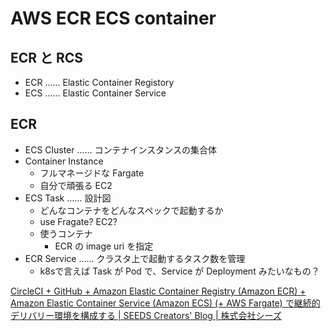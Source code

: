 # AWS ECR ECS container

## ECR と RCS
- ECR …… Elastic Container Registory
- ECS …… Elastic Container Service

## ECR
- ECS Cluster …… コンテナインスタンスの集合体
- Container Instance
    - フルマネージドな Fargate
    - 自分で頑張る EC2
- ECS Task …… 設計図
    - どんなコンテナをどんなスペックで起動するか
    - use Fragate? EC2?
    - 使うコンテナ
        - ECR の image uri を指定
- ECR Service …… クラスタ上で起動するタスク数を管理
    - k8sで言えば Task が Pod で、Service が Deployment みたいなもの？

[CircleCI + GitHub + Amazon Elastic Container Registry (Amazon ECR) + Amazon Elastic Container Service (Amazon ECS) (+ AWS Fargate) で継続的デリバリー環境を構成する | SEEDS Creators' Blog | 株式会社シーズ](https://www.seeds-std.co.jp/blog/creators/2019-09-11-201930/)
